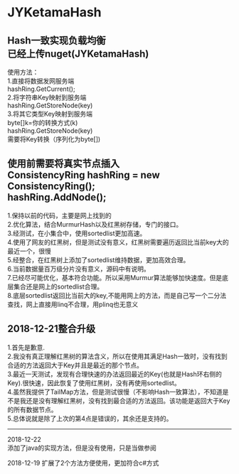 # JYKetamaHash
Hash一致实现负载均衡  
已经上传nuget(JYKetamaHash)
---------------------------------------------------------------------
使用方法：  
1.直接将数据发网服务端  
   hashRing.GetCurrent();  
2.将字符串Key映射到服务端  
   hashRing.GetStoreNode(key)  
3.将其它类型Key映射到服务端  
   byte[]k=你的转换方式(k)  
   hashRing.GetStoreNode(key)   
   需要将Key转换（序列化为byte[])
  
  使用前需要将真实节点插入  
    ConsistencyRing hashRing = new ConsistencyRing();  
    hashRing.AddNode();  
---------------------------------------------------------------------
1.保持以前的代码，主要是网上找到的  
2.优化算法，结合MurmurHash以及红黑树存储，专门的接口。  
3.经测试，在小集合中，使用sortedlist更加高速。  
4.使用了网友的红黑树，但是测试没有意义，红黑树需要遍历返回比当前key大的最近一个，很慢  
5.经整合，在红黑树上添加了sortedlist维持数据，更加高效合理。  
6.当前数据量百万级分片没有意义，源码中有说明。  
7.已经尽可能优化，基本符合功能。所以采用Murmur算法能够加快速度。但是底层集合还是网上的sortedlist合理。  
8.底层sortedlist返回比当前大的key,不能用网上的方法，而是自己写一个二分法查找，网上直接用linq不合理，用plinq也无意义

 2018-12-21整合升级
 --------------------------------------
1.首先是歉意.  
2.我没有真正理解红黑树的算法含义，所以在使用其满足Hash一致时，没有找到合适的方法返回大于Key并且是最近的那个节点。  
3.最近一天测试，发现有合理快速的办法返回最近的Key(也就是Hash环右侧的Key).很快速，因此恢复了使用红黑树，没有再使用sortedlist。  
4.虽然我提供了TailMap方法，但是测试很慢（不影响Hash一致算法），不知道是不是我还是没有理解红黑树，没有找到最合适的方法返回。该功能是返回大于Key的所有数据节点。  
5.总体说就是除了上次的第4点是错误的，其余还是支持的。  

---------------------------------------------
2018-12-22  
添加了java的实现方法，但是没有使用，只是当做参阅

2018-12-19
扩展了2个方法方便使用，更加符合c#方式
